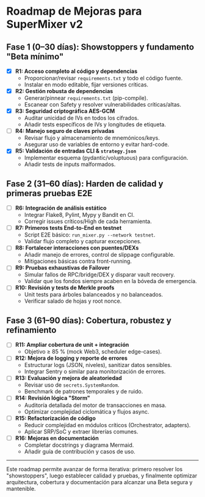 # Roadmap de Mejoras para SuperMixer v2

## Fase 1 (0–30 días): Showstoppers y fundamento "Beta mínimo"  
- [x] **R1: Acceso completo al código y dependencias**  
  - Proporcionar/revisar `requirements.txt` y todo el código fuente.  
  - Instalar en modo editable, fijar versiones críticas.  
- [x] **R2: Gestión robusta de dependencias**  
  - Generar/pinnear `requirements.txt` (pip-compile).  
  - Escanear con Safety y resolver vulnerabilidades críticas/altas.  
- [x] **R3: Seguridad criptográfica AES-GCM**  
  - Auditar unicidad de IVs en todos los cifrados.  
  - Añadir tests específicos de IVs y longitudes de etiqueta.  
- [ ] **R4: Manejo seguro de claves privadas**  
  - Revisar flujo y almacenamiento de mnemónicos/keys.  
  - Asegurar uso de variables de entorno y evitar hard-code.  
- [x] **R5: Validación de entradas CLI & `strategy.json`**  
  - Implementar esquema (pydantic/voluptuous) para configuración.  
  - Añadir tests de inputs malformados.  

## Fase 2 (31–60 días): Harden de calidad y primeras pruebas E2E  
- [ ] **R6: Integración de análisis estático**  
  - Integrar Flake8, Pylint, Mypy y Bandit en CI.  
  - Corregir issues críticos/High de cada herramienta.  
- [ ] **R7: Primeros tests End-to-End en testnet**  
  - Script E2E básico: `run_mixer.py --network testnet`.  
  - Validar flujo completo y capturar excepciones.  
- [ ] **R8: Fortalecer interacciones con puentes/DEXs**  
  - Añadir manejo de errores, control de slippage configurable.  
  - Mitigaciones básicas contra front-running.  
- [ ] **R9: Pruebas exhaustivas de Failover**  
  - Simular fallos de RPC/bridge/DEX y disparar vault recovery.  
  - Validar que los fondos siempre acaben en la bóveda de emergencia.  
- [ ] **R10: Revisión y tests de Merkle proofs**  
  - Unit tests para árboles balanceados y no balanceados.  
  - Verificar salado de hojas y root nonce.  

## Fase 3 (61–90 días): Cobertura, robustez y refinamiento  
- [ ] **R11: Ampliar cobertura de unit + integración**  
  - Objetivo ≥ 85 % (mock Web3, scheduler edge-cases).  
- [ ] **R12: Mejora de logging y reporte de errores**  
  - Estructurar logs (JSON, niveles), sanitizar datos sensibles.  
  - Integrar Sentry o similar para monitorización de errores.  
- [ ] **R13: Evaluación y mejora de aleatoriedad**  
  - Revisar uso de `secrets.SystemRandom`.  
  - Benchmark de patrones temporales y de ruido.  
- [ ] **R14: Revisión lógica "Storm"**  
  - Auditoría detallada del motor de transacciones en masa.  
  - Optimizar complejidad ciclomática y flujos async.  
- [ ] **R15: Refactorización de código**  
  - Reducir complejidad en módulos críticos (Orchestrator, adapters).  
  - Aplicar SRP/SoC y extraer librerías comunes.  
- [ ] **R16: Mejoras en documentación**  
  - Completar docstrings y diagrama Mermaid.  
  - Añadir guía de contribución y casos de uso.  

---  
Este roadmap permite avanzar de forma iterativa: primero resolver los "showstoppers", luego establecer calidad y pruebas, y finalmente optimizar arquitectura, cobertura y documentación para alcanzar una Beta segura y mantenible. 